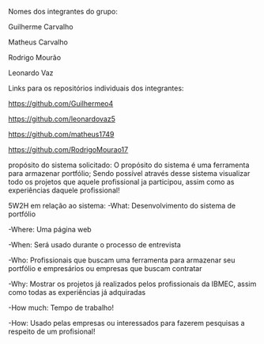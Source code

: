 Nomes dos integrantes do grupo:

Guilherme Carvalho

Matheus Carvalho

Rodrigo Mourão

Leonardo Vaz

Links para os repositórios individuais dos integrantes:

https://github.com/Guilhermeo4

https://github.com/leonardovaz5

https://github.com/matheus1749

https://github.com/RodrigoMourao17

propósito do sistema solicitado:
O propósito do sistema é uma ferramenta para armazenar portfólio; Sendo possível através desse sistema 
visualizar todo os projetos que aquele profissional ja participou, assim como as experiências daquele profissional!

5W2H em relação ao sistema:
-What: Desenvolvimento do sistema de portfólio

-Where: Uma página web

-When: Será usado durante o processo de entrevista

-Who: Profissionais que buscam uma ferramenta para armazenar seu portfólio e empresários ou empresas que buscam contratar

-Why: Mostrar os projetos já realizados pelos profissionais da IBMEC, assim como todas as experiências já adquiradas

-How much: Tempo de trabalho!

-How: Usado pelas empresas ou interessados para fazerem pesquisas a respeito de um profisional!

